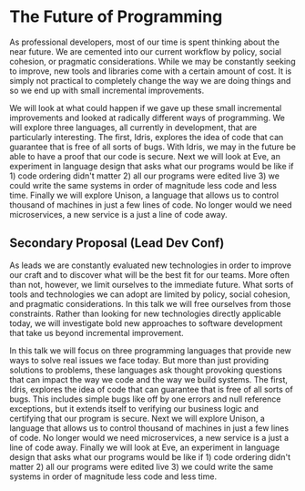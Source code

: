 # The Future of Programming

As professional developers, most of our time is spent thinking about the near future. We are cemented into our current workflow by policy, social cohesion, or pragmatic considerations. While we may be constantly seeking to improve, new tools and libraries come with a certain amount of cost. It is simply not practical to completely change the way we are doing things and so we end up with small incremental improvements.

We will look at what could happen if we gave up these small incremental improvements and looked at radically different ways of programming. We will explore three languages, all currently in development, that are particularly interesting. The first, Idris, explores the idea of code that can guarantee that is free of all sorts of bugs. With Idris, we may in the future be able to have a proof that our code is secure. Next we will look at Eve, an experiment in language design that asks what our programs would be like if 1) code ordering didn't matter 2) all our programs were edited live 3) we could write the same systems in order of magnitude less code and less time. Finally we will explore Unison, a language that allows us to control thousand of machines in just a few lines of code. No longer would we need microservices, a new service is a just a line of code away.

## Secondary Proposal (Lead Dev Conf)

As leads we are constantly evaluated new technologies in order to improve our craft and to discover what will be the best fit for our teams. More often than not, however, we limit ourselves to the immediate future. What sorts of tools and technologies we can adopt are limited by policy, social cohesion, and pragmatic considerations. In this talk we will free ourselves from those constraints. Rather than looking for new technologies directly applicable today, we will investigate bold new approaches to software development that take us beyond incremental improvement.

In this talk we will focus on three programming languages that provide new ways to solve real issues we face today. But more than just providing solutions to problems, these languages ask thought provoking questions that can impact the way we code and the way we build systems. The first, Idris, explores the idea of code that can guarantee that is free of all sorts of bugs. This includes simple bugs like off by one errors and null reference exceptions, but it extends itself to verifying our business logic and certifying that our program is secure. Next we will explore Unison, a language that allows us to control thousand of machines in just a few lines of code. No longer would we need microservices, a new service is a just a line of code away. Finally we will look at Eve, an experiment in language design that asks what our programs would be like if 1) code ordering didn't matter 2) all our programs were edited live 3) we could write the same systems in order of magnitude less code and less time. 